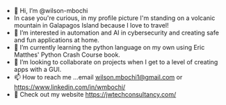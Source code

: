 - 👋 Hi, I’m @wilson-mbochi
- In case you're curious, in my profile picture I'm standing on a volcanic mountain in Galapagos Island because I love to travel!
- 👀 I’m interested in automation and AI in cybersecurity and creating safe and fun applications at home.
- 🌱 I’m currently learning the python language on my own using Eric Matthes' Python Crash Course book. 
- 💞️ I’m looking to collaborate on projects when I get to a level of creating apps with a GUI. 
- 📫 How to reach me ...email wilson.mbochi1@gmail.com or https://www.linkedin.com/in/wmbochi/
- 👀 Check out my website https://jwtechconsultancy.com/
<!---
wilson-mbochi/wilson-mbochi is a ✨ special ✨ repository because its `README.md` (this file) appears on your GitHub profile.
You can click the Preview link to take a look at your changes.
--->
